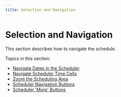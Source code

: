 ```yaml
---
title: Selection and Navigation
---
```

# Selection and Navigation
This section describes how to navigate the schedule.

Topics in this section:
* [Navigate Dates in the Scheduler](selection-and-navigation/navigate-dates-in-the-scheduler.md)
* [Navigate Scheduler Time Cells](selection-and-navigation/navigate-scheduler-time-cells.md)
* [Zoom the Scheduling Area](layout-customization/zoom-the-scheduling-area.md)
* [Scheduler Navigation Buttons](selection-and-navigation/scheduler-navigation-buttons.md)
* [Scheduler 'More' Buttons](selection-and-navigation/scheduler-more-buttons.md)